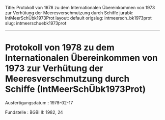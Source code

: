 Title: Protokoll von 1978 zu dem Internationalen Übereinkommen von 1973 zur Verhütung
  der Meeresverschmutzung durch Schiffe
jurabk: IntMeerSchÜbk1973Prot
layout: default
origslug: intmeersch_bk1973prot
slug: intmeerschuebk1973prot

---

# Protokoll von 1978 zu dem Internationalen Übereinkommen von 1973 zur Verhütung der Meeresverschmutzung durch Schiffe (IntMeerSchÜbk1973Prot)

Ausfertigungsdatum
:   1978-02-17

Fundstelle
:   BGBl II: 1982, 24

